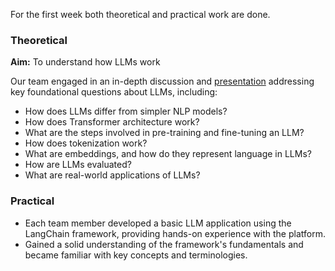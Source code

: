 For the first week both theoretical and practical work are done.

### Theoretical
<b>Aim:</b> To understand how LLMs work

Our team engaged in an in-depth discussion and [presentation](./What_is_LLM.pdf) addressing key foundational questions about LLMs, including:
* How does LLMs differ from simpler NLP models?
* How does Transformer architecture work?
* What are the steps involved in pre-training and fine-tuning an LLM?
* How does tokenization work?
* What are embeddings, and how do they represent language in LLMs?
* How are LLMs evaluated?
* What are real-world applications of LLMs?

### Practical
* Each team member developed a basic LLM application using the LangChain framework, providing hands-on experience with the platform.
* Gained a solid understanding of the framework's fundamentals and became familiar with key concepts and terminologies.